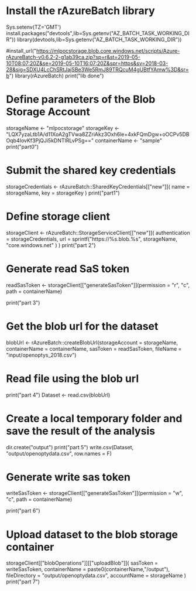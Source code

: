 
# Install the rAzureBatch library
Sys.setenv(TZ='GMT')
install.packages("devtools",lib=Sys.getenv("AZ_BATCH_TASK_WORKING_DIR"))
library(devtools,lib=Sys.getenv("AZ_BATCH_TASK_WORKING_DIR"))

#install_url("https://mlpocstorage.blob.core.windows.net/scripts/Azure-rAzureBatch-v0.6.2-2-g1ab39ca.zip?sp=r&st=2019-05-10T08:07:20Z&se=2019-05-10T16:07:20Z&spr=https&sv=2018-03-28&sig=SDXU4LcChSRtJajSBe3We5RmJ89TRQcuM4gUBtfYAmw%3D&sr=b")
library(rAzureBatch)
print("lib done")
# Define parameters of the Blob Storage Account
storageName   <- "mlpocstorage"
storageKey    <- "LQX7yzaLtb1A/d11XoA2gTVwa8ZZriAkz3Oxh6le+4xkFQmDgw+oOCPv5DBOqb4IovKf3PjQJi5kDNTIRLvPSg=="
containerName <- "sample"
print("part0")
# Submit the shared key credentials
storageCredentials <- rAzureBatch::SharedKeyCredentials[["new"]](
  name = storageName,
  key  = storageKey
)
print("part1")
# Define storage client
storageClient <- rAzureBatch::StorageServiceClient[["new"]](
  authentication = storageCredentials,
  url            = sprintf("https://%s.blob.%s",
                           storageName,
                           "core.windows.net"
  )
)
print("part 2")
# Generate read SaS token
readSasToken <- storageClient[["generateSasToken"]](permission = "r", "c", path = containerName)

print("part 3")
# Get the blob url for the  dataset
blobUrl <- rAzureBatch::createBlobUrl(storageAccount = storageName,
                                      containerName  = containerName,
                                      sasToken       = readSasToken,
                                      fileName       = "input/openoptys_2018.csv")
# Read file using the blob url
print("part 4")
Dataset <- read.csv(blobUrl)

# Create a local temporary folder and save the result of the analysis
dir.create("output")
print("part 5")
write.csv(Dataset, "output/openoptydata.csv", row.names = F)
# Generate write sas token
writeSasToken <- storageClient[["generateSasToken"]](permission = "w", "c", path = containerName)

print("part 6")

# Upload dataset to the blob storage container

storageClient[["blobOperations"]][["uploadBlob"]](
  sasToken      = writeSasToken,
  containerName = paste0(containerName,"/output"),
  fileDirectory = "output/openoptydata.csv",
  accountName   = storageName
)
print("part 7")
